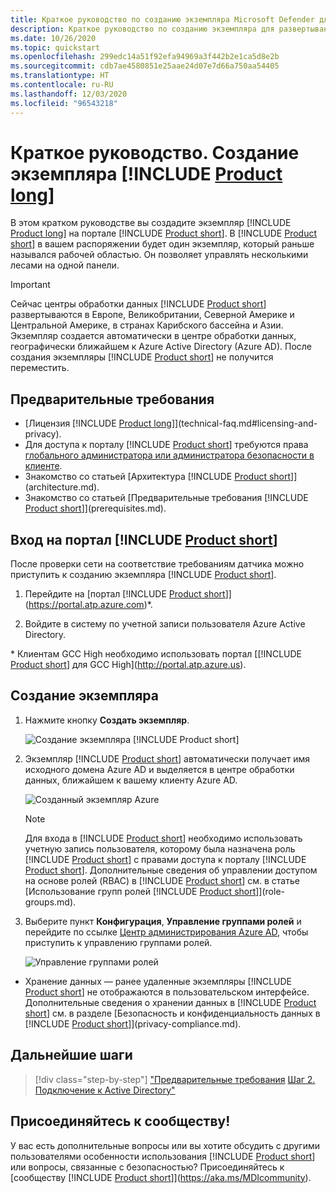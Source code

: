 ```yaml
---
title: Краткое руководство по созданию экземпляра Microsoft Defender для удостоверений
description: Краткое руководство по созданию экземпляра для развертывания Microsoft Defender для удостоверений, что является первым шагом установки Defender для удостоверений.
ms.date: 10/26/2020
ms.topic: quickstart
ms.openlocfilehash: 299edc14a51f92efa94969a3f442b2e1ca5d8e2b
ms.sourcegitcommit: cdb7ae4580851e25aae24d07e7d66a750aa54405
ms.translationtype: HT
ms.contentlocale: ru-RU
ms.lasthandoff: 12/03/2020
ms.locfileid: "96543218"
---
```

# <a name="quickstart-create-your-product-long-instance"></a>Краткое руководство. Создание экземпляра [!INCLUDE [Product long](includes/product-long.md)]

В этом кратком руководстве вы создадите экземпляр [!INCLUDE [Product long](includes/product-long.md)] на портале [!INCLUDE [Product short](includes/product-short.md)]. В [!INCLUDE [Product short](includes/product-short.md)] в вашем распоряжении будет один экземпляр, который раньше назывался рабочей областью. Он позволяет управлять несколькими лесами на одной панели.

> [!IMPORTANT]
> Сейчас центры обработки данных [!INCLUDE [Product short](includes/product-short.md)] развертываются в Европе, Великобритании, Северной Америке и Центральной Америке, в странах Карибского бассейна и Азии. Экземпляр создается автоматически в центре обработки данных, географически ближайшем к Azure Active Directory (Azure AD). После создания экземпляры [!INCLUDE [Product short](includes/product-short.md)] не получится переместить.

## <a name="prerequisites"></a>Предварительные требования

- [Лицензия [!INCLUDE [Product long](includes/product-long.md)]](technical-faq.md#licensing-and-privacy).
- Для доступа к порталу [!INCLUDE [Product short](includes/product-short.md)] требуются права [глобального администратора или администратора безопасности в клиенте](/azure/active-directory/users-groups-roles/directory-assign-admin-roles#available-roles).
- Знакомство со статьей [Архитектура [!INCLUDE [Product short](includes/product-short.md)]](architecture.md).
- Знакомство со статьей [Предварительные требования [!INCLUDE [Product short](includes/product-short.md)]](prerequisites.md).

## <a name="sign-in-to-the-product-short-portal"></a>Вход на портал [!INCLUDE [Product short](includes/product-short.md)]

После проверки сети на соответствие требованиям датчика можно приступить к созданию экземпляра [!INCLUDE [Product short](includes/product-short.md)].

1. Перейдите на [портал [!INCLUDE [Product short](includes/product-short.md)]](https://portal.atp.azure.com)*.

1. Войдите в систему по учетной записи пользователя Azure Active Directory.

\* Клиентам GCC High необходимо использовать портал [[!INCLUDE [Product short](includes/product-short.md)] для GCC High](http://portal.atp.azure.us).

## <a name="create-your-instance"></a>Создание экземпляра

1. Нажмите кнопку **Создать экземпляр**.

    ![Создание экземпляра [!INCLUDE [Product short](includes/product-short.md)]](media/create-instance.png)

1. Экземпляр [!INCLUDE [Product short](includes/product-short.md)] автоматически получает имя исходного домена Azure AD и выделяется в центре обработки данных, ближайшем к вашему клиенту Azure AD.

    ![Созданный экземпляр Azure](media/instance-created.png)

    > [!NOTE]
    > Для входа в [!INCLUDE [Product short](includes/product-short.md)] необходимо использовать учетную запись пользователя, которому была назначена роль [!INCLUDE [Product short](includes/product-short.md)] с правами доступа к порталу [!INCLUDE [Product short](includes/product-short.md)]. Дополнительные сведения об управлении доступом на основе ролей (RBAC) в [!INCLUDE [Product short](includes/product-short.md)] см. в статье [Использование групп ролей [!INCLUDE [Product short](includes/product-short.md)]](role-groups.md).

1. Выберите пункт **Конфигурация**, **Управление группами ролей** и перейдите по ссылке [Центр администрирования Azure AD](/azure/active-directory/active-directory-assign-admin-roles-azure-portal), чтобы приступить к управлению группами ролей.

    ![Управление группами ролей](media/creation-manage-role-groups.png)

- Хранение данных — ранее удаленные экземпляры [!INCLUDE [Product short](includes/product-short.md)] не отображаются в пользовательском интерфейсе. Дополнительные сведения о хранении данных в [!INCLUDE [Product short](includes/product-short.md)] см. в разделе [Безопасность и конфиденциальность данных в [!INCLUDE [Product short](includes/product-short.md)]](privacy-compliance.md).

## <a name="next-steps"></a>Дальнейшие шаги

> [!div class="step-by-step"]
> ["Предварительные требования](prerequisites.md)
> [Шаг 2. Подключение к Active Directory"](install-step2.md)

## <a name="join-the-community"></a>Присоединяйтесь к сообществу!

У вас есть дополнительные вопросы или вы хотите обсудить с другими пользователями особенности использования [!INCLUDE [Product short](includes/product-short.md)] или вопросы, связанные с безопасностью? Присоединяйтесь к [сообществу [!INCLUDE [Product short](includes/product-short.md)]](https://aka.ms/MDIcommunity).
